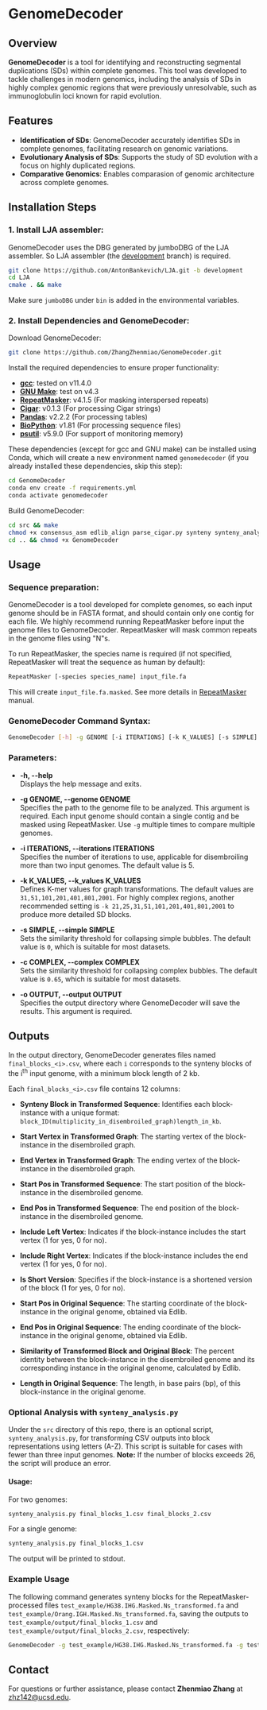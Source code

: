 
# GenomeDecoder

## Overview

**GenomeDecoder** is a tool for identifying and reconstructing segmental duplications (SDs) within complete genomes. This tool was developed to tackle challenges in modern genomics, including the analysis of SDs in highly complex genomic regions that were previously unresolvable, such as immunoglobulin loci known for rapid evolution.

## Features
- **Identification of SDs**: GenomeDecoder accurately identifies SDs in complete genomes, facilitating research on genomic variations.
- **Evolutionary Analysis of SDs**: Supports the study of SD evolution with a focus on highly duplicated regions.
- **Comparative Genomics**: Enables comparasion of genomic architecture across complete genomes.

## Installation Steps

### 1. Install LJA assembler:  ###
   GenomeDecoder uses the DBG generated by jumboDBG of the LJA assembler. So LJA assembler (the [development](https://github.com/AntonBankevich/LJA/tree/development) branch) is required.
   ```bash
   git clone https://github.com/AntonBankevich/LJA.git -b development
   cd LJA
   cmake . && make
   ```
   Make sure `jumboDBG` under `bin` is added in the environmental variables.

### 2. Install Dependencies and GenomeDecoder:  ###

   Download GenomeDecoder:
   ```bash
   git clone https://github.com/ZhangZhenmiao/GenomeDecoder.git
   ```

   Install the required dependencies to ensure proper functionality:
   - [**gcc**](https://gcc.gnu.org/): tested on v11.4.0
   - [**GNU Make**](https://www.gnu.org/software/make/): test on v4.3
   - [**RepeatMasker**](https://www.repeatmasker.org/): v4.1.5 (For masking interspersed repeats)
   - [**Cigar**](https://pypi.org/project/cigar/): v0.1.3 (For processing Cigar strings)
   - [**Pandas**](https://pandas.pydata.org/): v2.2.2 (For processing tables)
   - [**BioPython**](https://biopython.org/): v1.81 (For processing sequence files)
   - [**psutil**](https://pypi.org/project/psutil/): v5.9.0 (For support of monitoring memory)

   These dependencies (except for gcc and GNU make) can be installed using Conda, which will create a new environment named `genomedecoder` (if you already installed these dependencies, skip this step):

   ```bash
   cd GenomeDecoder
   conda env create -f requirements.yml
   conda activate genomedecoder
   ```

   Build GenomeDecoder:
   ```bash
   cd src && make
   chmod +x consensus_asm edlib_align parse_cigar.py synteny synteny_analysis.py
   cd .. && chmod +x GenomeDecoder
   ```

## Usage

### Sequence preparation:
GenomeDecoder is a tool developed for complete genomes, so each input genome should be in FASTA format, and should contain only one contig for each file. We highly recommend running RepeatMasker before input the genome files to GenomeDecoder. RepeatMasker will mask common repeats in the genome files using "N"s.

To run RepeatMasker, the species name is required (if not specified, RepeatMasker will treat the sequence as human by default):

```bash
RepeatMasker [-species species_name] input_file.fa
```
This will create `input_file.fa.masked`. See more details in [RepeatMasker](https://www.repeatmasker.org/webrepeatmaskerhelp.html) manual.

### GenomeDecoder Command Syntax:
```bash
GenomeDecoder [-h] -g GENOME [-i ITERATIONS] [-k K_VALUES] [-s SIMPLE] [-c COMPLEX] -o OUTPUT
```
### Parameters:
- **-h, --help**  
  Displays the help message and exits.

- **-g GENOME, --genome GENOME**  
  Specifies the path to the genome file to be analyzed. This argument is required. Each input genome should contain a single contig and be masked using RepeatMasker. Use `-g` multiple times to compare multiple genomes.

- **-i ITERATIONS, --iterations ITERATIONS**  
  Specifies the number of iterations to use, applicable for disembroiling more than two input genomes. The default value is 5.

- **-k K_VALUES, --k_values K_VALUES**  
  Defines K-mer values for graph transformations. The default values are `31,51,101,201,401,801,2001`. For highly complex regions, another recommended setting is `-k 21,25,31,51,101,201,401,801,2001` to produce more detailed SD blocks.

- **-s SIMPLE, --simple SIMPLE**  
  Sets the similarity threshold for collapsing simple bubbles. The default value is `0`, which is suitable for most datasets.

- **-c COMPLEX, --complex COMPLEX**  
  Sets the similarity threshold for collapsing complex bubbles. The default value is `0.65`, which is suitable for most datasets.

- **-o OUTPUT, --output OUTPUT**  
  Specifies the output directory where GenomeDecoder will save the results. This argument is required.

## Outputs

In the output directory, GenomeDecoder generates files named `final_blocks_<i>.csv`, where each `i` corresponds to the synteny blocks of the i<sup>th</sup> input genome, with a minimum block length of 2 kb.

Each `final_blocks_<i>.csv` file contains 12 columns:

- **Synteny Block in Transformed Sequence**: Identifies each block-instance with a unique format: `block_ID(multiplicity_in_disembroiled_graph)length_in_kb`.
  
- **Start Vertex in Transformed Graph**: The starting vertex of the block-instance in the disembroiled graph.

- **End Vertex in Transformed Graph**: The ending vertex of the block-instance in the disembroiled graph.

- **Start Pos in Transformed Sequence**: The start position of the block-instance in the disembroiled genome.

- **End Pos in Transformed Sequence**: The end position of the block-instance in the disembroiled genome.

- **Include Left Vertex**: Indicates if the block-instance includes the start vertex (1 for yes, 0 for no).

- **Include Right Vertex**: Indicates if the block-instance includes the end vertex (1 for yes, 0 for no).

- **Is Short Version**: Specifies if the block-instance is a shortened version of the block (1 for yes, 0 for no).

- **Start Pos in Original Sequence**: The starting coordinate of the block-instance in the original genome, obtained via Edlib.

- **End Pos in Original Sequence**: The ending coordinate of the block-instance in the original genome, obtained via Edlib.

- **Similarity of Transformed Block and Original Block**: The percent identity between the block-instance in the disembroiled genome and its corresponding instance in the original genome, calculated by Edlib.

- **Length in Original Sequence**: The length, in base pairs (bp), of this block-instance in the original genome.

### Optional Analysis with `synteny_analysis.py`

Under the `src` directory of this repo, there is an optional script, `synteny_analysis.py`, for transforming CSV outputs into block representations using letters (A-Z). This script is suitable for cases with fewer than three input genomes. **Note:** If the number of blocks exceeds 26, the script will produce an error.

#### Usage:
For two genomes:
```bash
synteny_analysis.py final_blocks_1.csv final_blocks_2.csv
```

For a single genome:
```bash
synteny_analysis.py final_blocks_1.csv
```

The output will be printed to stdout.

### Example Usage

The following command generates synteny blocks for the RepeatMasker-processed files `test_example/HG38.IHG.Masked.Ns_transformed.fa` and `test_example/Orang.IGH.Masked.Ns_transformed.fa`, saving the outputs to `test_example/output/final_blocks_1.csv` and `test_example/output/final_blocks_2.csv`, respectively:

```bash
GenomeDecoder -g test_example/HG38.IHG.Masked.Ns_transformed.fa -g test_example/Orang.IGH.Masked.Ns_transformed.fa -o test_example/output
```

## Contact
For questions or further assistance, please contact **Zhenmiao Zhang** at [zhz142@ucsd.edu](mailto:zhz142@ucsd.edu).